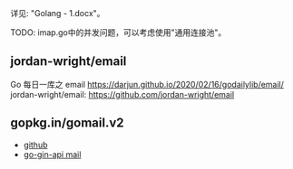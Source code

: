 详见: "Golang - 1.docx"。

TODO: imap.go中的并发问题，可以考虑使用"通用连接池"。

## jordan-wright/email 
Go 每日一库之 email
    https://darjun.github.io/2020/02/16/godailylib/email/
jordan-wright/email:
    https://github.com/jordan-wright/email

## gopkg.in/gomail.v2
- [github](https://github.com/go-gomail/gomail)
- [go-gin-api mail](https://www.yuque.com/xinliangnote/go-gin-api/rwim2a)


